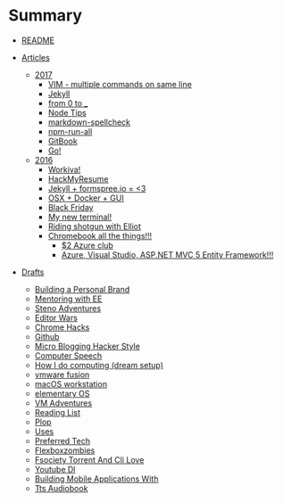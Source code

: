 # Summary
* [README](README.md)

* [Articles]()
  
  * [2017]()
    * [VIM - multiple commands on same line](articles/vim_multiple_commands.md)
    * [Jekyll](articles/jekyll/jekyll.md)
    * [from 0 to _](articles/from-0-to-_.md)
    * [Node Tips](articles/node.md)
    * [markdown-spellcheck](articles/markdown-spellcheck.md)
    * [npm-run-all](articles/npmrunall.md)
    * [GitBook](articles/gitbook.md)
    * [Go!](articles/go.md)
  * [2016]()
    * [Workiva!](articles/workiva.md)
    * [HackMyResume](articles/hackmyresume.md)
    * [Jekyll + formspree.io = <3](articles/formspree.md)
    * [OSX + Docker + GUI](articles/docker.md)
    * [Black Friday](articles/bf.md)
    * [My new terminal!](articles/my_new_term.md)
    * [Riding shotgun with Elliot](articles/riding_shotgun_with_elliot.md)
    * [Chromebook all the things!!!]()
      * [$2 Azure club](articles/azure_pricing.md)
      * [Azure, Visual Studio, ASP.NET MVC 5 Entity Framework!!!](articles/chromebook.md)
* [Drafts]()
    * [Building a Personal Brand](articles/personal_brand.md)
    * [Mentoring with EE](articles/mentoring_with_ee.md)
    * [Steno Adventures](articles/steno.md)
    * [Editor Wars](articles/editor_wars.md)
    * [Chrome Hacks](articles/google_chrome.md)
    * [Github](articles/github.md)
    * [Micro Blogging Hacker Style](articles/micro_blog_hacker.md)
    * [Computer Speech](articles/computer_speech.md)
    * [How I do computing (dream setup)](articles/how_i_compute.md)
    * [vmware fusion](articles/vmware_fusion.md)
    * [macOS workstation](articles/macOS_workstation.md)
    * [elementary OS](articles/elementary_os.md)
    * [VM Adventures](articles/vm_adventures.md)
    * [Reading List](articles/reading_list.md)
    * [Plop](articles/plop.md)
    * [Uses](articles/uses.md)
    * [Preferred Tech](articles/preferred_tech.md)
    * [Flexboxzombies](articles/flexboxzombies.md)
    * [Fsociety Torrent And Cli Love](articles/fsociety_torrent_and_cli_love.md)
    * [Youtube Dl](articles/youtube_dl.md)
    * [Building Mobile Applications With](articles/building_mobile_applications_with.md)
    * [Tts Audiobook](articles/tts_audiobook.md)
